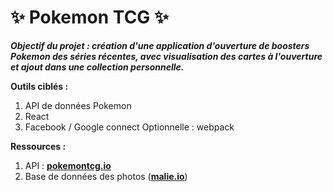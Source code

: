# ✨ Pokemon TCG ✨

***Objectif du projet : création d'une application d'ouverture de boosters Pokemon des séries récentes, avec visualisation des cartes à l'ouverture et ajout dans une collection personnelle.***

**Outils ciblés :**
1. API de données Pokemon
2. React
3. Facebook / Google connect
Optionnelle : webpack

**Ressources :**
1. API : [**pokemontcg.io**](https://dev.pokemontcg.io/)
2. Base de données des photos ([**malie.io**](https://malie.io/static/listings.html))